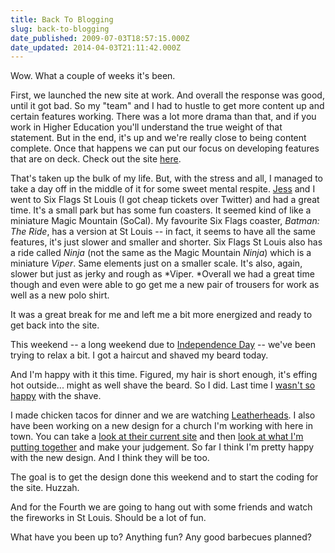 ```yaml
---
title: Back To Blogging
slug: back-to-blogging
date_published: 2009-07-03T18:57:15.000Z
date_updated: 2014-04-03T21:11:42.000Z
---
```


Wow. What a couple of weeks it's been.

First, we launched the new site at work. And overall the response was good, until it got bad. So my "team" and I had to hustle to get more content up and certain features working. There was a lot more drama than that, and if you work in Higher Education you'll understand the true weight of that statement. But in the end, it's up and we're really close to being content complete. Once that happens we can put our focus on developing features that are on deck. Check out the site [here](http://www.greenville.edu).

That's taken up the bulk of my life. But, with the stress and all, I managed to take a day off in the middle of it for some sweet mental respite. [Jess](http://waysideviolet.com) and I went to Six Flags St Louis (I got cheap tickets over Twitter) and had a great time. It's a small park but has some fun coasters. It seemed kind of like a miniature Magic Mountain (SoCal). My favourite Six Flags coaster, *Batman: The Ride*, has a version at St Louis -- in fact, it seems to have all the same features, it's just slower and smaller and shorter. Six Flags St Louis also has a ride called *Ninja* (not the same as the Magic Mountain *Ninja*) which is a miniature *Viper*. Same elements just on a smaller scale. It's also, again, slower but just as jerky and rough as *Viper. *Overall we had a great time though and even were able to go get me a new pair of trousers for work as well as a new polo shirt.

It was a great break for me and left me a bit more energized and ready to get back into the site.

This weekend -- a long weekend due to [Independence Day](http://en.wikipedia.org/wiki/Independence%20Day%20%28United%20States%29) -- we've been trying to relax a bit. I got a haircut and shaved my beard today.

And I'm happy with it this time. Figured, my hair is short enough, it's effing hot outside... might as well shave the beard. So I did. Last time I [wasn't so happy](http://www.flickr.com/photos/asilentthing/3357631977/) with the shave.

I made chicken tacos for dinner and we are watching [Leatherheads](http://www.imdb.com/title/tt0379865/). I also have been working on a new design for a church I'm working with here in town. You can take a [look at their current site](http://greenvillefmc.org/) and then [look at what I'm putting together](http://img.skitch.com/20090704-f4gbyh151t94ekcm9u4e2a79bx.png) and make your judgement. So far I think I'm pretty happy with the new design. And I think they will be too.

The goal is to get the design done this weekend and to start the coding for the site. Huzzah.

And for the Fourth we are going to hang out with some friends and watch the fireworks in St Louis. Should be a lot of fun.

What have you been up to? Anything fun? Any good barbecues planned?
